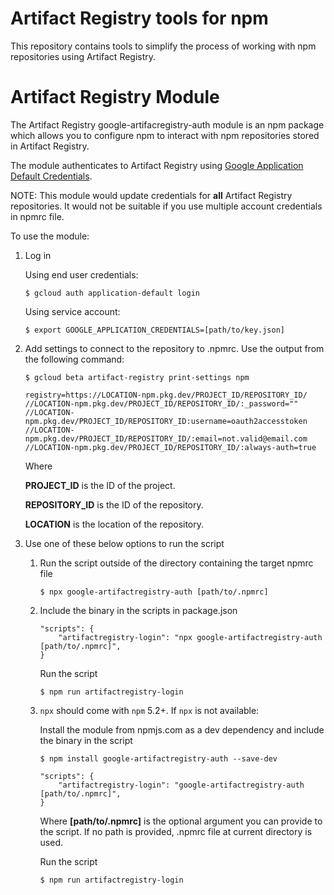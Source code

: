 # Artifact Registry tools for npm

This repository contains tools to simplify the process of working with npm
repositories using Artifact Registry.

# Artifact Registry Module

The Artifact Registry google-artifacregistry-auth module is an npm package
which allows you to configure npm to interact with npm repositories stored in
Artifact Registry.

The module authenticates to Artifact Registry using
[Google Application Default Credentials](https://developers.google.com/accounts/docs/application-default-credentials).

NOTE: This module would update credentials for **all** Artifact Registry
repositories. It would not be suitable if you use multiple account
credentials in npmrc file.

To use the module:

1.  Log in

    Using end user credentials:

    `$ gcloud auth application-default login`

    Using service account:

    `$ export GOOGLE_APPLICATION_CREDENTIALS=[path/to/key.json]`

2.  Add settings to connect to the repository to .npmrc. Use the output from the
    following command:

    `$ gcloud beta artifact-registry print-settings npm`

    ```
    registry=https://LOCATION-npm.pkg.dev/PROJECT_ID/REPOSITORY_ID/
    //LOCATION-npm.pkg.dev/PROJECT_ID/REPOSITORY_ID/:_password=""
    //LOCATION-npm.pkg.dev/PROJECT_ID/REPOSITORY_ID:username=oauth2accesstoken
    //LOCATION-npm.pkg.dev/PROJECT_ID/REPOSITORY_ID/:email=not.valid@email.com
    //LOCATION-npm.pkg.dev/PROJECT_ID/REPOSITORY_ID/:always-auth=true
    ```

    Where

    **PROJECT_ID** is the ID of the project.

    **REPOSITORY_ID** is the ID of the repository.

    **LOCATION** is the location of the repository.

3.  Use one of these below options to run the script

    1.  Run the script outside of the directory containing the target npmrc file

        `$ npx google-artifactregistry-auth [path/to/.npmrc]`

    2.  Include the binary in the scripts in package.json

        ```
        "scripts": {
            "artifactregistry-login": "npx google-artifactregistry-auth [path/to/.npmrc]",
        }
        ```

        Run the script

        `$ npm run artifactregistry-login`

    3.  `npx` should come with `npm` 5.2+. If `npx` is not available:

        Install the module from npmjs.com as a dev dependency and include the
        binary in the script

        `$ npm install google-artifactregistry-auth --save-dev`

        ```
        "scripts": {
            "artifactregistry-login": "google-artifactregistry-auth [path/to/.npmrc]",
        }
        ```

        Where **[path/to/.npmrc]** is the optional argument you can provide to
        the script. If no path is provided, .npmrc file at current directory is
        used.

        Run the script

        `$ npm run artifactregistry-login`
